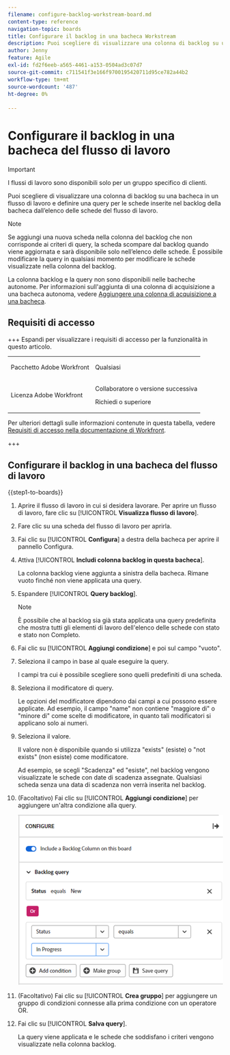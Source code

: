 ```yaml
---
filename: configure-backlog-workstream-board.md
content-type: reference
navigation-topic: boards
title: Configurare il backlog in una bacheca Workstream
description: Puoi scegliere di visualizzare una colonna di backlog su una bacheca in un flusso di lavoro e definire una query per le schede inserite nel backlog della bacheca dall’elenco delle schede del flusso di lavoro.
author: Jenny
feature: Agile
exl-id: fd2f6eeb-a565-4461-a153-0504ad3c07d7
source-git-commit: c711541f3e166f9700195420711d95ce782a44b2
workflow-type: tm+mt
source-wordcount: '487'
ht-degree: 0%

---
```


# Configurare il backlog in una bacheca del flusso di lavoro

>[!IMPORTANT]
>
>I flussi di lavoro sono disponibili solo per un gruppo specifico di clienti.

Puoi scegliere di visualizzare una colonna di backlog su una bacheca in un flusso di lavoro e definire una query per le schede inserite nel backlog della bacheca dall’elenco delle schede del flusso di lavoro.

>[!NOTE]
>
>Se aggiungi una nuova scheda nella colonna del backlog che non corrisponde ai criteri di query, la scheda scompare dal backlog quando viene aggiornata e sarà disponibile solo nell’elenco delle schede. È possibile modificare la query in qualsiasi momento per modificare le schede visualizzate nella colonna del backlog.

La colonna backlog e la query non sono disponibili nelle bacheche autonome. Per informazioni sull&#39;aggiunta di una colonna di acquisizione a una bacheca autonoma, vedere [Aggiungere una colonna di acquisizione a una bacheca](/help/quicksilver/agile/use-boards-agile-planning-tools/add-intake-column-to-board.md).

## Requisiti di accesso

+++ Espandi per visualizzare i requisiti di accesso per la funzionalità in questo articolo.

<table style="table-layout:auto"> 
 <col> 
 <col> 
 <tbody> 
  <tr> 
   <td role="rowheader">Pacchetto Adobe Workfront</td> 
   <td> <p>Qualsiasi</p> </td> 
  </tr> 
  <tr> 
   <td role="rowheader">Licenza Adobe Workfront</td> 
   <td> 
   <p>Collaboratore o versione successiva</p> 
   <p>Richiedi o superiore</p>
   </td> 
  </tr> 
 </tbody> 
</table>

Per ulteriori dettagli sulle informazioni contenute in questa tabella, vedere [Requisiti di accesso nella documentazione di Workfront](/help/quicksilver/administration-and-setup/add-users/access-levels-and-object-permissions/access-level-requirements-in-documentation.md).

+++

## Configurare il backlog in una bacheca del flusso di lavoro

{{step1-to-boards}}

1. Aprire il flusso di lavoro in cui si desidera lavorare. Per aprire un flusso di lavoro, fare clic su [!UICONTROL **Visualizza flusso di lavoro**].
1. Fare clic su una scheda del flusso di lavoro per aprirla.
1. Fai clic su [!UICONTROL **Configura**] a destra della bacheca per aprire il pannello Configura.
1. Attiva [!UICONTROL **Includi colonna backlog in questa bacheca**].

   La colonna backlog viene aggiunta a sinistra della bacheca. Rimane vuoto finché non viene applicata una query.

1. Espandere [!UICONTROL **Query backlog**].

   >[!NOTE]
   >
   >È possibile che al backlog sia già stata applicata una query predefinita che mostra tutti gli elementi di lavoro dell&#39;elenco delle schede con stato e stato non Completo.

1. Fai clic su [!UICONTROL **Aggiungi condizione**] e poi sul campo &quot;vuoto&quot;.
1. Seleziona il campo in base al quale eseguire la query.

   I campi tra cui è possibile scegliere sono quelli predefiniti di una scheda.

1. Seleziona il modificatore di query.

   Le opzioni del modificatore dipendono dai campi a cui possono essere applicate. Ad esempio, il campo &quot;name&quot; non contiene &quot;maggiore di&quot; o &quot;minore di&quot; come scelte di modificatore, in quanto tali modificatori si applicano solo ai numeri.

1. Seleziona il valore.

   Il valore non è disponibile quando si utilizza &quot;exists&quot; (esiste) o &quot;not exists&quot; (non esiste) come modificatore.

   Ad esempio, se scegli &quot;Scadenza&quot; ed &quot;esiste&quot;, nel backlog vengono visualizzate le schede con date di scadenza assegnate. Qualsiasi scheda senza una data di scadenza non verrà inserita nel backlog.

1. (Facoltativo) Fai clic su [!UICONTROL **Aggiungi condizione**] per aggiungere un&#39;altra condizione alla query.

   ![Query backlog](assets/backlog-query-wrkstrm-board.png)

1. (Facoltativo) Fai clic su [!UICONTROL **Crea gruppo**] per aggiungere un gruppo di condizioni connesse alla prima condizione con un operatore OR.
1. Fai clic su [!UICONTROL **Salva query**].

   La query viene applicata e le schede che soddisfano i criteri vengono visualizzate nella colonna backlog.
